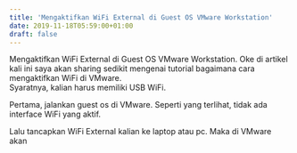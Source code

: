 ```yaml
---
title: 'Mengaktifkan WiFi External di Guest OS VMware Workstation'
date: 2019-11-18T05:59:00+01:00
draft: false
---
```


Mengaktifkan WiFi External di Guest OS VMware Workstation. Oke di artikel kali ini saya akan sharing sedikit mengenai tutorial bagaimana cara mengaktifkan WiFi di VMware.  
Syaratnya, kalian harus memiliki USB WiFi.  
  
Pertama, jalankan guest os di VMware. Seperti yang terlihat, tidak ada interface WiFi yang aktif.  
  
  
  
Lalu tancapkan WiFi External kalian ke laptop atau pc. Maka di VMware akan